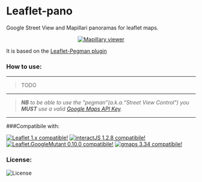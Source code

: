 # Leaflet-pano
Google Street View and Mapillari panoramas for leaflet maps.

<p style="text-align:center;">
    <a href="#"><img src="https://github.com/velocat/leaflet-pano/blob/master/images/mappi.png" alt="Mapillary viewer" /></a>
</p>

It is based on the [Leaflet-Pegman plugin](https://github.com/Raruto/leaflet-pegman/)


### How to use:

---

> TODO

---
> _**NB** to be able to use the "pegman”(a.k.a.“Street View Control") you **MUST** use a valid [Google Maps API Key](https://developers.google.com/maps/documentation/javascript/get-api-key)._

---

###Compatibile with:

[![Leaflet 1.x compatible!](https://img.shields.io/badge/Leaflet-1.7.1-green)](http://leafletjs.com/reference.html)
[![interactJS 1.2.8 compatibile!](https://img.shields.io/badge/interactJS-1.2.8-green)](https://interactjs.io/)
[![Leaflet.GoogleMutant 0.10.0 compatibile!](https://img.shields.io/badge/Leaflet.GoogleMutant-0.10.0-green)](https://gitlab.com/IvanSanchez/Leaflet.GridLayer.GoogleMutant)
[![gmaps 3.34 compatibile!](https://img.shields.io/badge/gmaps-3.34-green)](https://interactjs.io/)


### License:
![License](https://img.shields.io/github/license/velocat/leaflet-pano "License")
